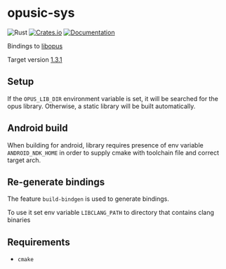 # opusic-sys

![Rust](https://github.com/DoumanAsh/opusic-sys/workflows/Rust/badge.svg?branch=master)
[![Crates.io](https://img.shields.io/crates/v/opusic-sys.svg)](https://crates.io/crates/opusic-sys)
[![Documentation](https://docs.rs/opusic-sys/badge.svg)](https://docs.rs/crate/opusic-sys/)

Bindings to [libopus](https://github.com/xiph/opus)

Target version [1.3.1](https://github.com/xiph/opus/releases/tag/v1.3.1)

## Setup

If the `OPUS_LIB_DIR` environment variable is set, it will be searched for the opus
library. Otherwise, a static library will be built automatically.

## Android build

When building for android, library requires presence of env variable `ANDROID_NDK_HOME` in order to supply
cmake with toolchain file and correct target arch.

## Re-generate bindings

The feature `build-bindgen` is used to generate bindings.

To use it set env variable `LIBCLANG_PATH` to directory that contains clang binaries

## Requirements

- `cmake`
